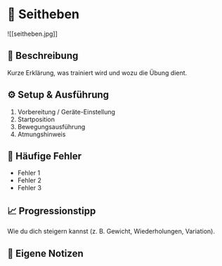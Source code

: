 # 🧩 Seitheben
![[seitheben.jpg]]

## 🧠 Beschreibung
Kurze Erklärung, was trainiert wird und wozu die Übung dient.

## ⚙️ Setup & Ausführung
1. Vorbereitung / Geräte-Einstellung  
2. Startposition  
3. Bewegungsausführung  
4. Atmungshinweis  

## 🚫 Häufige Fehler
- Fehler 1  
- Fehler 2  
- Fehler 3  

## 📈 Progressionstipp
Wie du dich steigern kannst (z. B. Gewicht, Wiederholungen, Variation).

## 💬 Eigene Notizen

